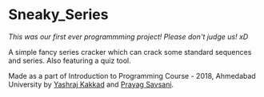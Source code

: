 # Sneaky_Series
_This was our first ever programmming project! Please don't judge us! xD_

A simple fancy series cracker which can crack some standard sequences and series. Also featuring a quiz tool.

Made as a part of Introduction to Programming Course - 2018, Ahmedabad University by [Yashraj Kakkad](https://github.com/yashrajkakkad) and [Prayag Savsani](https://github.com/PrayagS).
